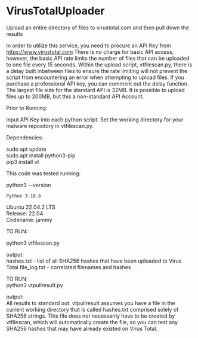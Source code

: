 # VirusTotalUploader
Upload an entire directory of files to virustotal.com and then pull down the results

In order to utilize this service, you need to procure an API Key from https://www.virustotal.com
There is no charge for basic API access, however, the basic API rate limits the number of files that can be uploaded to one file every 15 seconds.
Within the upload script, vtfilescan.py, there is a delay built inbetween files to ensure the rate limiting will not
prevent the script from encountering an error when attempting to upload files. If you purchase a professional API key, you can comment out the delay function.  
The largest file size for the standard API is 32MB. It is possible to upload files up to 200MB, but this a non-standard API Account.  

Prior to Running:  
  
Input API Key into each python script. Set the working directory for your malware repository in vtfilescan.py. 
  
Dependencies:

sudo apt update  
sudo apt install python3-pip  
pip3 install vt   

This code was tested running:  

  python3 --version  
  
    Python 3.10.6  


Ubuntu 22.04.2 LTS  
Release:	22.04  
Codename:	jammy  
  

TO RUN:  

python3 vtfilescan.py    

output:  
hashes.txt - list of all SHA256 hashes that have been uploaded to Virus Total 
file_log.txt - correlated filenames and hashes  



TO RUN:  
python3 vtpullresult.py  

output:  
All results to standard out. vtpullresult assumes you have a file in the current working directory that is called hashes.txt comprised solely of SHA256 strings. This file does not necessarily have to be created by vtfilescan, which will automatically create the file, so you can test any SHA256 hashes that may have already existed on Virus Total. 

